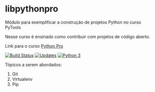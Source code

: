 # libpythonpro
Módulo para exemplificar a construção de projetos Python no curso PyTools

Nesse curso é ensinado como contribuir com projetos de código aberto.

Link para o curso [Python Pro](https://pythonpro.com.br/)

[![Build Status](https://app.travis-ci.com/rafael-hsm/libpythonpro.svg?branch=main)](https://app.travis-ci.com/rafael-hsm/libpythonpro)
[![Updates](https://pyup.io/repos/github/rafael-hsm/libpythonpro/shield.svg)](https://pyup.io/repos/github/rafael-hsm/libpythonpro/)
[![Python 3](https://pyup.io/repos/github/rafael-hsm/libpythonpro/python-3-shield.svg)](https://pyup.io/repos/github/rafael-hsm/libpythonpro/)

Tópicos a serem abordados:
1. Git
2. Virtualenv
3. Pip